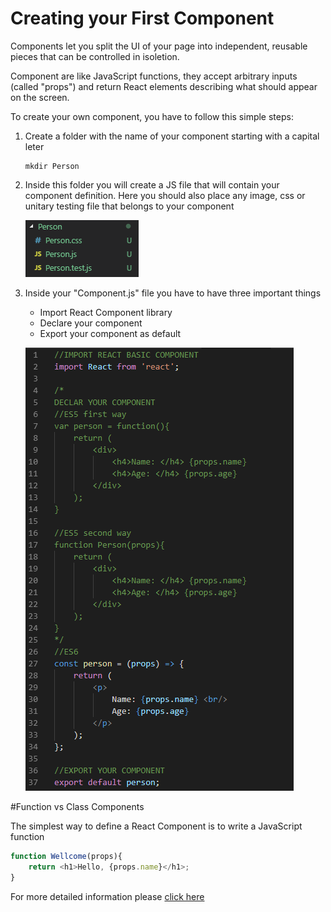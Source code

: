# Creating your First Component

Components let you split the UI of your page into independent, reusable pieces that can be controlled in isoletion.

Component are like JavaScript functions, they accept arbitrary inputs (called "props") and return React elements describing what should appear on the screen.

To create your own component, you have to follow this simple steps:

1. Create a folder with the name of your component starting with a capital leter

    ```shell
    mkdir Person
    ```

2. Inside this folder you will create a JS file that will contain your component definition. Here you should also place any image, css or unitary testing file that belongs to your component

    ![react component folder](../Images/component-folder-structure.PNG?raw=true "Component Folder Structure")

3. Inside your "Component.js" file you have to have three important things

    * Import React Component library
    * Declare your component
    * Export your component as default

    ![your component js](../Images/declaring-your-component.PNG?raw=true "Create your own component")

#Function vs Class Components

The simplest way to define a React Component is to write a JavaScript function

```javascript
function Wellcome(props){
    return <h1>Hello, {props.name}</h1>;
}
```

For more detailed information please [click here](https://reactjs.org/docs/components-and-props.html)